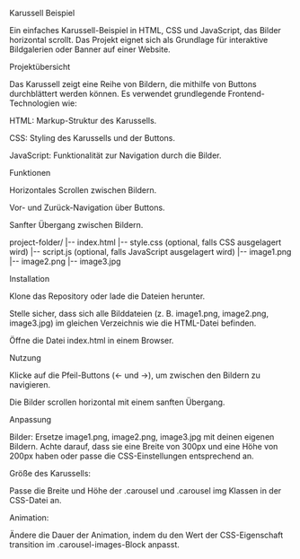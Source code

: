 Karussell Beispiel

Ein einfaches Karussell-Beispiel in HTML, CSS und JavaScript, das Bilder horizontal scrollt. Das Projekt eignet sich als Grundlage für interaktive Bildgalerien oder Banner auf einer Website.

Projektübersicht

Das Karussell zeigt eine Reihe von Bildern, die mithilfe von Buttons durchblättert werden können. Es verwendet grundlegende Frontend-Technologien wie:

HTML: Markup-Struktur des Karussells.

CSS: Styling des Karussells und der Buttons.

JavaScript: Funktionalität zur Navigation durch die Bilder.

Funktionen

Horizontales Scrollen zwischen Bildern.

Vor- und Zurück-Navigation über Buttons.

Sanfter Übergang zwischen Bildern.



project-folder/
|-- index.html
|-- style.css       (optional, falls CSS ausgelagert wird)
|-- script.js       (optional, falls JavaScript ausgelagert wird)
|-- image1.png
|-- image2.png
|-- image3.jpg

Installation

Klone das Repository oder lade die Dateien herunter.

Stelle sicher, dass sich alle Bilddateien (z. B. image1.png, image2.png, image3.jpg) im gleichen Verzeichnis wie die HTML-Datei befinden.

Öffne die Datei index.html in einem Browser.

Nutzung

Klicke auf die Pfeil-Buttons (← und →), um zwischen den Bildern zu navigieren.

Die Bilder scrollen horizontal mit einem sanften Übergang.

Anpassung

Bilder: Ersetze image1.png, image2.png, image3.jpg mit deinen eigenen Bildern. Achte darauf, dass sie eine Breite von 300px und eine Höhe von 200px haben oder passe die CSS-Einstellungen entsprechend an.

Größe des Karussells:

Passe die Breite und Höhe der .carousel und .carousel img Klassen in der CSS-Datei an.

Animation:

Ändere die Dauer der Animation, indem du den Wert der CSS-Eigenschaft transition im .carousel-images-Block anpasst.



